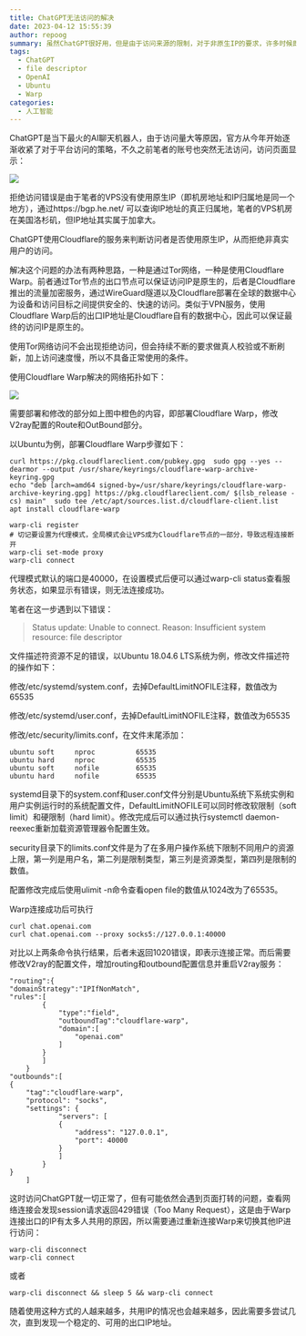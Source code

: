 ```yaml
---
title: ChatGPT无法访问的解决
date: 2023-04-12 15:55:39
author: repoog
summary: 虽然ChatGPT很好用，但是由于访问来源的限制，对于非原生IP的要求，许多时候即便翻墙也不能正常访问。本文介绍如果通过利用Cloudflare的Warp解决ChatGPT无法访问的问题。
tags:
  - ChatGPT
  - file descriptor
  - OpenAI
  - Ubuntu
  - Warp
categories:
  - 人工智能
---
```


ChatGPT是当下最火的AI聊天机器人，由于访问量大等原因，官方从今年开始逐渐收紧了对于平台访问的策略，不久之前笔者的账号也突然无法访问，访问页面显示：

![](images/2023/04/chatgpt-access-denied.jpg)

拒绝访问错误是由于笔者的VPS没有使用原生IP（即机房地址和IP归属地是同一个地方），通过https://bgp.he.net/ 可以查询IP地址的真正归属地，笔者的VPS机房在美国洛杉矶，但IP地址其实属于加拿大。

ChatGPT使用Cloudflare的服务来判断访问者是否使用原生IP，从而拒绝非真实用户的访问。

解决这个问题的办法有两种思路，一种是通过Tor网络，一种是使用Cloudflare Warp。前者通过Tor节点的出口节点可以保证访问IP是原生的，后者是Cloudflare推出的流量加密服务，通过WireGuard隧道以及Cloudflare部署在全球的数据中心为设备和访问目标之间提供安全的、快速的访问。类似于VPN服务，使用Cloudflare Warp后的出口IP地址是Cloudflare自有的数据中心，因此可以保证最终的访问IP是原生的。

使用Tor网络访问不会出现拒绝访问，但会持续不断的要求做真人校验或不断刷新，加上访问速度慢，所以不具备正常使用的条件。

使用Cloudflare Warp解决的网络拓扑如下：

![](images/2023/04/vps-warp-dragam.png)

需要部署和修改的部分如上图中橙色的内容，即部署Cloudflare Warp，修改V2ray配置的Route和OutBound部分。

以Ubuntu为例，部署Cloudflare Warp步骤如下：

``` Shell
curl https://pkg.cloudflareclient.com/pubkey.gpg  sudo gpg --yes --dearmor --output /usr/share/keyrings/cloudflare-warp-archive-keyring.gpg
echo "deb [arch=amd64 signed-by=/usr/share/keyrings/cloudflare-warp-archive-keyring.gpg] https://pkg.cloudflareclient.com/ $(lsb_release -cs) main"  sudo tee /etc/apt/sources.list.d/cloudflare-client.list
apt install cloudflare-warp

warp-cli register
# 切记要设置为代理模式，全局模式会让VPS成为Cloudflare节点的一部分，导致远程连接断开
warp-cli set-mode proxy
warp-cli connect
```

代理模式默认的端口是40000，在设置模式后便可以通过warp-cli status查看服务状态，如果显示有错误，则无法连接成功。

笔者在这一步遇到以下错误：

> Status update: Unable to connect. Reason: Insufficient system resource: file descriptor

文件描述符资源不足的错误，以Ubuntu 18.04.6 LTS系统为例，修改文件描述符的操作如下：

修改/etc/systemd/system.conf，去掉DefaultLimitNOFILE注释，数值改为65535

修改/etc/systemd/user.conf，去掉DefaultLimitNOFILE注释，数值改为65535

修改/etc/security/limits.conf，在文件末尾添加：

``` Shell
ubuntu soft     nproc          65535
ubuntu hard     nproc          65535
ubuntu soft     nofile         65535
ubuntu hard     nofile         65535
```

systemd目录下的system.conf和user.conf文件分别是Ubuntu系统下系统实例和用户实例运行时的系统配置文件，DefaultLimitNOFILE可以同时修改软限制（soft limit）和硬限制（hard limit）。修改完成后可以通过执行systemctl daemon-reexec重新加载资源管理器令配置生效。

security目录下的limits.conf文件是为了在多用户操作系统下限制不同用户的资源上限，第一列是用户名，第二列是限制类型，第三列是资源类型，第四列是限制的数值。

配置修改完成后使用ulimit -n命令查看open file的数值从1024改为了65535。

Warp连接成功后可执行

``` Shell
curl chat.openai.com
curl chat.openai.com --proxy socks5://127.0.0.1:40000
```

对比以上两条命令执行结果，后者未返回1020错误，即表示连接正常。而后需要修改V2ray的配置文件，增加routing和outbound配置信息并重启V2ray服务：

```
"routing":{
"domainStrategy":"IPIfNonMatch",
"rules":[
        {
            "type":"field",
            "outboundTag":"cloudflare-warp",
            "domain":[
                "openai.com"
            ]
        }
        ]
    }
"outbounds":[
{
    "tag":"cloudflare-warp",
    "protocol": "socks",
    "settings": {
            "servers": [
            {
                "address": "127.0.0.1",
                "port": 40000
            }
            ]
        }
}
    ]
```

这时访问ChatGPT就一切正常了，但有可能依然会遇到页面打转的问题，查看网络连接会发现session请求返回429错误（Too Many Request），这是由于Warp连接出口的IP有太多人共用的原因，所以需要通过重新连接Warp来切换其他IP进行访问：

``` Shell
warp-cli disconnect
warp-cli connect
```

或者

``` Shell
warp-cli disconnect && sleep 5 && warp-cli connect
```

随着使用这种方式的人越来越多，共用IP的情况也会越来越多，因此需要多尝试几次，直到发现一个稳定的、可用的出口IP地址。
